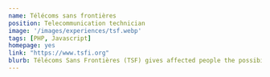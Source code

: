 ```yaml
---
name: Télécoms sans frontières
position: Telecommunication technician 
image: '/images/experiences/tsf.webp'
tags: [PHP, Javascript]
homepage: yes
link: "https://www.tsfi.org"
blurb: Télécoms Sans Frontières (TSF) gives affected people the possibility to contact their families and build rapid-response communications centres for local and international responders.
---
```

